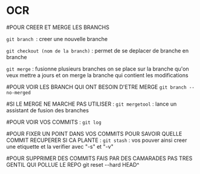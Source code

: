 # OCR

#POUR CREER ET MERGE LES BRANCHS

``git branch ``: creer une nouvelle branche

``git checkout (nom de la branch)`` : permet de se deplacer de branche en branche

``git merge`` : fusionne plusieurs branches on se place sur la branche qu'on veux mettre a jours
    et on merge la branche qui contient les modifications


#POUR VOIR LES BRANCH QUI ONT BESOIN D'ETRE MERGE
``git branch --no-merged``


#SI LE MERGE NE MARCHE PAS UTILISER :
``git mergetool`` : lance un assistant de fusion des branches


#POUR VOIR VOS COMMITS :
``git log``


#POUR FIXER UN POINT DANS VOS COMMITS POUR SAVOIR QUELLE COMMIT RECUPERER SI CA PLANTE :
``git stash`` : vos pouver ainsi creer une etiquette et la verifier avec "-s" et "-v"


#POUR SUPPRIMER DES COMMITS FAIS PAR DES CAMARADES PAS TRES GENTIL QUI POLLUE LE REPO
git reset --hard HEAD^
